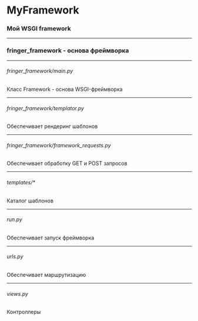 # MyFramework

### Мой WSGI framework
***
### fringer_framework - основа фреймворка
***
###### fringer_framework/main.py
Класс Framework - основа WSGI-фреймворка
***
###### fringer_framework/templator.py
Обеспечивает рендеринг шаблонов
***
###### fringer_framework/framework_requests.py
Обеспечивает обработку GET и POST запросов
***
###### templates/*
Каталог шаблонов
***
###### run.py
Обеспечивает запуск фреймворка
***
###### urls.py
Обеспечивает маршрутизацию
***
###### views.py
Контроллеры


